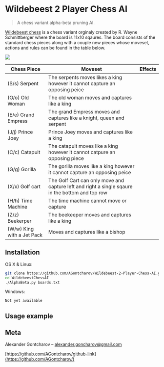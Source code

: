 # Wildebeest 2 Player Chess AI
> A chess variant alpha-beta pruning AI.

[Wildebeest chess](https://en.wikipedia.org/wiki/Wildebeest_Chess) is a chess variant orginaly created by R. Wayne Schmittberger where the board is 11x10 sqaures. The board consists of the standard chess pieces along with a couple new pieces whose moveset, actions and rules can be found in the table below.

![](header.png)

| Chess Piece                | Moveset  | Effects  |
| -------------------------- | -------  | -------- |
| (S/s) Serpent              | The serpents moves likes a king however it cannot capture an opposing peice ||
| (O/o) Old Woman            | The old woman moves and captures like a king ||
| (E/e) Grand Empress        | The grand Empress moves and captures like a knight, queen and serpent ||
| (J/j) Prince Joey | Prince Joey moves and captures like a king ||
| (C/c) Catapult             | The catapult moves like a king however it cannot catpure an opposing piece |          |
| (G/g) Gorilla              | The gorilla moves like a king however it cannot capture an opposing peice |          |
| (X/x) Golf cart            | The Golf Cart can only move and capture left and right a single sqaure in the bottom and top row |          |
| (H/h) Time Machine         | The time machine cannot move or capture |          |
| (Z/z) Beekerper | The beekeeper moves and captures like a king |          |
| (W/w) King with a Jet Pack | Moves and captures like a bishop |          |

## Installation

OS X & Linux:

```sh
git clone https://github.com/AGontcharov/Wildebeest-2-Player-Chess-AI.git
cd WildebeestChessAI
./AlphaBeta.py boards.txt
```

Windows:

```sh
Not yet available
```

## Usage example

## Meta

Alexander Gontcharov – alexander.goncharov@gmail.com

[https://github.com/AGontcharov/github-link](https://github.com/AGontcharov/)